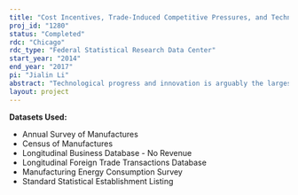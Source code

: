 ```yaml
---
title: "Cost Incentives, Trade-Induced Competitive Pressures, and Technology Adoption: Evidence from the U.S. Manufacturing Sector"
proj_id: "1280"
status: "Completed"
rdc: "Chicago"
rdc_type: "Federal Statistical Research Data Center"
start_year: "2014"
end_year: "2017"
pi: "Jialin Li"
abstract: "Technological progress and innovation is arguably the largest factor that drives long-run economic growth. Many studies have shown that increasing competition from lowering trade barriers enhances efficiency and increases overall TFP growth. Nearly all these studies found that with an increase in competition, large productivity gains can be observed in the data, and that these gains account for a majority of the overall industry gains. However, the underlining mechanism that drives the overall TFP gain is not clear. A primary objective of this research is to examine the effect of increased trade-induced competition pressure and energy costs on technology adoption behavior of establishments. This research examines whether an increase in technology adoption is a main channel for an increase in TFP when firms face rising competitive pressure or rising energy costs. This research uses various empirical strategies to quantify the technology adoption response to a change in international trade environment as well as a change in domestic energy market environment."
layout: project
---
```


**Datasets Used:**

  - Annual Survey of Manufactures 
  - Census of Manufactures 
  - Longitudinal Business Database - No Revenue 
  - Longitudinal Foreign Trade Transactions Database 
  - Manufacturing Energy Consumption Survey 
  - Standard Statistical Establishment Listing 


